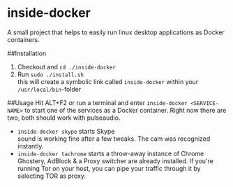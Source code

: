 # inside-docker
A small project that helps to easily run linux desktop applications as Docker containers.

##Installation
1. Checkout and `cd ./inside-docker`
2. Run `sudo ./install.sh`<br>
    this will create a symbolic link called `inside-docker` within your `/usr/local/bin`-folder

##Usage
Hit ALT+F2 or run a terminal and enter `inside-docker <SERVICE-NAME>` to start one of the services as a Docker container. Right now there are two, both should work with pulseaudio.

* `inside-docker skype` starts Skype<br>
    sound is working fine after a few tweaks. The cam was recognized instantly.
* `inside-docker tachrome` starts a throw-away instance of Chrome<br>
    Ghostery, AdBlock & a Proxy switcher are already installed. If you're running Tor on your host, you can pipe your traffic through it by selecting TOR as proxy. 
